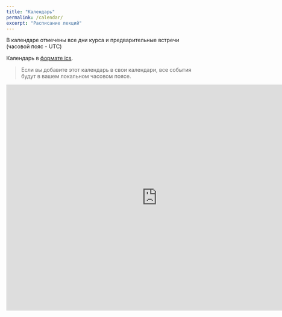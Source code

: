 ```yaml
---
title: "Календарь"
permalink: /calendar/
excerpt: "Расписание лекций"
---
```


В календаре отмечены все дни курса и предварительные встречи (часовой пояс - UTC)

Календарь в [формате ics](https://calendar.google.com/calendar/ical/b3tus3f0ejhq9lpratradgvrj4%40group.calendar.google.com/public/basic.ics).

> Если вы добавите этот календарь в свои календари, все события будут в вашем локальном часовом поясе.


<iframe src="https://calendar.google.com/calendar/embed?src=b3tus3f0ejhq9lpratradgvrj4%40group.calendar.google.com&ctz=UTC" style="border: 0" width="800" height="600" frameborder="0" scrolling="no"></iframe>
